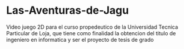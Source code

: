 # Las-Aventuras-de-Jagu
 Video juego 2D para el curso propedeutico de la Universidad Tecnica Particular de Loja, que tiene como finalidad la obtencion del titulo de ingeniero en informatica y ser el proyecto de tesis de grado
